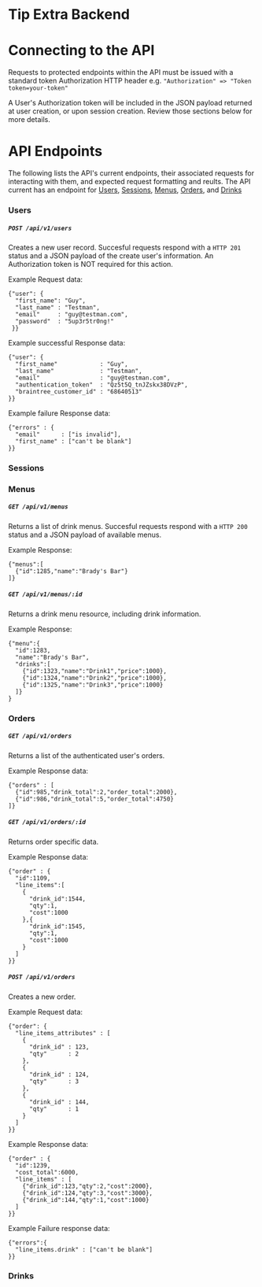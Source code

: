 # Tip Extra Backend

# Connecting to the API
Requests to protected endpoints within the API must be issued with a
standard token Authorization HTTP header e.g. `"Authorization" => "Token
token=your-token"`

A User's Authorization token will be included in the JSON payload
returned at user creation, or upon session creation. Review those
sections below for more details.

# API Endpoints
The following lists the API's current endpoints, their associated
requests for interacting with them, and expected request formatting and
reults. The API current has an endpoint for [Users](###Users),
[Sessions](###Sessions), [Menus](###Menus), [Orders](###Orders), and
[Drinks](###Drinks)

### Users

##### `POST /api/v1/users`
Creates a new user record. Succesful requests respond with a `HTTP 201`
status and a JSON payload of the create user's information. An
Authorization token is NOT required for this action.

Example Request data:
```
{"user": {
  "first_name": "Guy",
  "last_name" : "Testman",
  "email"     : "guy@testman.com",
  "password"  : "5up3r5tr0ng!"
 }}
```

Example successful Response data:
```
{"user": {
  "first_name"            : "Guy",
  "last_name"             : "Testman",
  "email"                 : "guy@testman.com",
  "authentication_token"  : "Qz5t5Q_tnJZskx38DVzP",
  "braintree_customer_id" : "68640513"
}}
```

Example failure Response data:
```
{"errors" : {
  "email"      : ["is invalid"],
  "first_name" : ["can't be blank"]
}}
```

### Sessions

### Menus

##### `GET /api/v1/menus`
Returns a list of drink menus. Succesful requests respond with a `HTTP
200` status and a JSON payload of available menus.

Example Response:
```
{"menus":[
  {"id":1285,"name":"Brady's Bar"}
]}
```

##### `GET /api/v1/menus/:id`
Returns a drink menu resource, including drink information.

Example Response:
```
{"menu":{
  "id":1283,
  "name":"Brady's Bar",
  "drinks":[
    {"id":1323,"name":"Drink1","price":1000},
    {"id":1324,"name":"Drink2","price":1000},
    {"id":1325,"name":"Drink3","price":1000}
  ]}
}
```

### Orders

##### `GET /api/v1/orders`
Returns a list of the authenticated user's orders.

Example Response data:
```
{"orders" : [
  {"id":985,"drink_total":2,"order_total":2000},
  {"id":986,"drink_total":5,"order_total":4750}
]}
```

##### `GET /api/v1/orders/:id`
Returns order specific data.

Example Response data:
```
{"order" : {
  "id":1109,
  "line_items":[
    {
      "drink_id":1544,
      "qty":1,
      "cost":1000
    },{
      "drink_id":1545,
      "qty":1,
      "cost":1000
    }
  ]
}}
```

##### `POST /api/v1/orders`
Creates a new order.

Example Request data:
```
{"order": {
  "line_items_attributes" : [
    {
      "drink_id" : 123,
      "qty"      : 2
    },
    {
      "drink_id" : 124,
      "qty"      : 3
    },
    {
      "drink_id" : 144,
      "qty"      : 1
    }
  ]
}}
```

Example Response data:
```
{"order" : {
  "id":1239,
  "cost_total":6000,
  "line_items" : [
    {"drink_id":123,"qty":2,"cost":2000},
    {"drink_id":124,"qty":3,"cost":3000},
    {"drink_id":144,"qty":1,"cost":1000}
  ]
}}
```

Example Failure response data:
```
{"errors":{
  "line_items.drink" : ["can't be blank"]
}}
```

### Drinks
